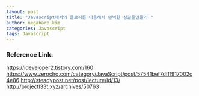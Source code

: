 ```yaml
---
layout: post
title: "Javascript에서의 클로저를 이용해서 완벽한 싱글톤만들기 "
author: negabaro kim
categories: Javascript
tags: Javascript
---
```


### Reference Link:

https://ideveloper2.tistory.com/160
https://www.zerocho.com/category/JavaScript/post/57541bef7dfff917002c4e86
http://steadypost.net/post/lecture/id/13/
http://projectl33t.xyz/archives/50763
